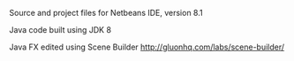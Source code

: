 Source and project files for Netbeans IDE, version 8.1

Java code built using JDK 8

Java FX edited using Scene Builder http://gluonhq.com/labs/scene-builder/
